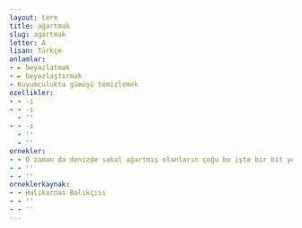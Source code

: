 ```yaml
---
layout: term
title: ağartmak
slug: agartmak
letter: A
lisan: Türkçe
anlamlar:
- ► beyazlatmak
- ► beyazlaştırmak
- Kuyumculukta gümüşü temizlemek
ozellikler:
- - -i
- - -i
  - ''
- - -i
  - ''
  - ''
ornekler:
- - O zaman da denizde sakal ağartmış olanların çoğu bu işte bir bit yeniği var diye işkillenmişler.
- - ''
- - ''
orneklerkaynak:
- - Halikarnas Balıkçısı
- - ''
- - ''
---
```

